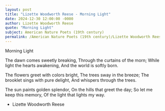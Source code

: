 ```yaml
---
layout: post
title: "Lizette Woodworth Reese - Morning Light"
date: 2024-12-30 12:00:00 -0000
author: Lizette Woodworth Reese
quote: "Morning Light"
subject: American Nature Poets (19th century)
permalink: /American Nature Poets (19th century)/Lizette Woodworth Reese/Lizette Woodworth Reese - Morning Light
---
```


Morning Light

The dawn comes sweetly breaking,
   Through the curtains of the morn;
While light the hearts awakening,
   And the world is softly born.

The flowers greet with colors bright,
   The trees sway in the breeze;
The brooklet sings with pure delight,
   And whispers through the trees.

The sun paints golden splendor,
   On the hills that greet the day;
So let me keep this memory,
   Of the light that lights my way.

- Lizette Woodworth Reese

